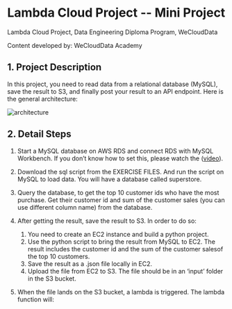 # Lambda Cloud Project -- Mini Project

Lambda Cloud Project, Data Engineering Diploma Program, WeCloudData

Content developed by: WeCloudData Academy


## 1. Project Description

In this project, you need to read data from a relational database (MySQL), save the result to S3, and finally post your result to an API endpoint. Here is the general architecture:

![architecture](https://user-images.githubusercontent.com/108837052/194605139-52a6fc33-4ee7-46dd-b5fc-21fa5bf92e6f.png)

## 2. Detail Steps

1. Start a MySQL database on AWS RDS and connect RDS with MySQL Workbench. If you don’t know how to set this, please watch the ([video](https://www.youtube.com/watch?v=Ng_zi11N4_c)).
2. Download the sql script from the EXERCISE FILES. And run the script on MySQL to load data. You will have a database called superstore.
3. Query the database, to get the top 10 customer ids who have the most purchase. Get their customer id and sum of the customer sales (you can use different column name) from the database.
4. After getting the result, save the result to S3. In order to do so:
    1) You need to create an EC2 instance and build a python project.
    2) Use the python script to bring the result from MySQL to EC2. The result includes the customer id and the sum of the customer salesof the top 10 customers.
    3) Save the result as a .json file locally in EC2.
    4) Upload the file from EC2 to S3. The file should be in an ‘input’ folder in the S3 bucket. 

5. When the file lands on the S3 bucket, a lambda is triggered. The lambda function will:
